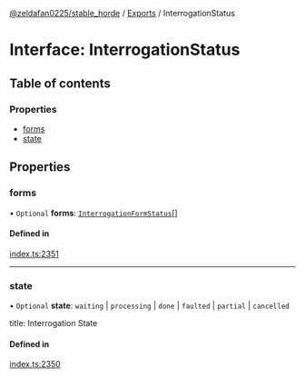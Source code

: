 [@zeldafan0225/stable_horde](../modules.md) / [Exports](../modules.md) / InterrogationStatus

# Interface: InterrogationStatus

## Table of contents

### Properties

- [forms](InterrogationStatus.md#forms)
- [state](InterrogationStatus.md#state)

## Properties

### forms

• `Optional` **forms**: [`InterrogationFormStatus`](InterrogationFormStatus.md)[]

#### Defined in

[index.ts:2351](https://github.com/ZeldaFan0225/stable_horde/blob/bf3b9d2/index.ts#L2351)

___

### state

• `Optional` **state**: `waiting` \| `processing` \| `done` \| `faulted` \| `partial` \| `cancelled`

title: Interrogation State

#### Defined in

[index.ts:2350](https://github.com/ZeldaFan0225/stable_horde/blob/bf3b9d2/index.ts#L2350)
